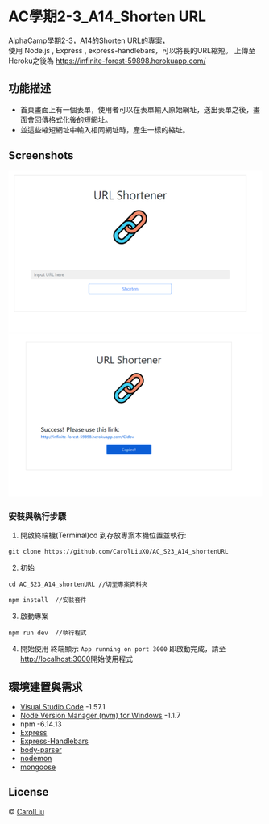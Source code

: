 # AC學期2-3_A14_Shorten URL

AlphaCamp學期2-3，A14的Shorten URL的專案，  
使用 Node.js , Express , express-handlebars，可以將長的URL縮短。
上傳至Heroku之後為 https://infinite-forest-59898.herokuapp.com/

## 功能描述

- 首頁畫面上有一個表單，使用者可以在表單輸入原始網址，送出表單之後，畫面會回傳格式化後的短網址。
- 並這些縮短網址中輸入相同網址時，產生一樣的縮址。

## Screenshots

![首頁](./home.PNG)
![複製](./copied.PNG)

### 安裝與執行步驟

1. 開啟終端機(Terminal)cd 到存放專案本機位置並執行:

```
git clone https://github.com/CarolLiuXQ/AC_S23_A14_shortenURL
```

2. 初始

```
cd AC_S23_A14_shortenURL //切至專案資料夾
```

```
npm install  //安裝套件
```

3. 啟動專案

```
npm run dev  //執行程式
```

4. 開始使用
終端顯示 `App running on port 3000` 即啟動完成，請至[http://localhost:3000](http://localhost:3000)開始使用程式



## 環境建置與需求

- [Visual Studio Code](https://visualstudio.microsoft.com/zh-hant/) -1.57.1
- [Node Version Manager (nvm) for Windows](https://github.com/coreybutler/nvm-windows/releases) -1.1.7
- npm -6.14.13
- [Express](https://www.npmjs.com/package/express)
- [Express-Handlebars](https://www.npmjs.com/package/express-handlebars)
- [body-parser](https://www.npmjs.com/package/body-parser)
- [nodemon](https://www.npmjs.com/package/nodemon)
- [mongoose](https://www.npmjs.com/package/mongoose)

## License
© [CarolLiu](https://github.com/CarolLiuXQ/)